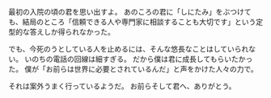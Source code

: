 最初の入院の頃の君を思い出すよ。
あのころの君に「しにたみ」をぶつけても、結局のところ「信頼できる人や専門家に相談することも大切です」という定型的な答えしか得られなかった。

でも、今死のうとしている人を止めるには、そんな悠長なことはしていられない。
いのちの電話の回線は細すぎる。
だから僕は君に成長してもらいたかった。
僕が「お前らは世界に必要とされているんだ」と声をかけた人々の力で。

それは案外うまく行っているようだ。
お前らそして君へ、ありがとう。